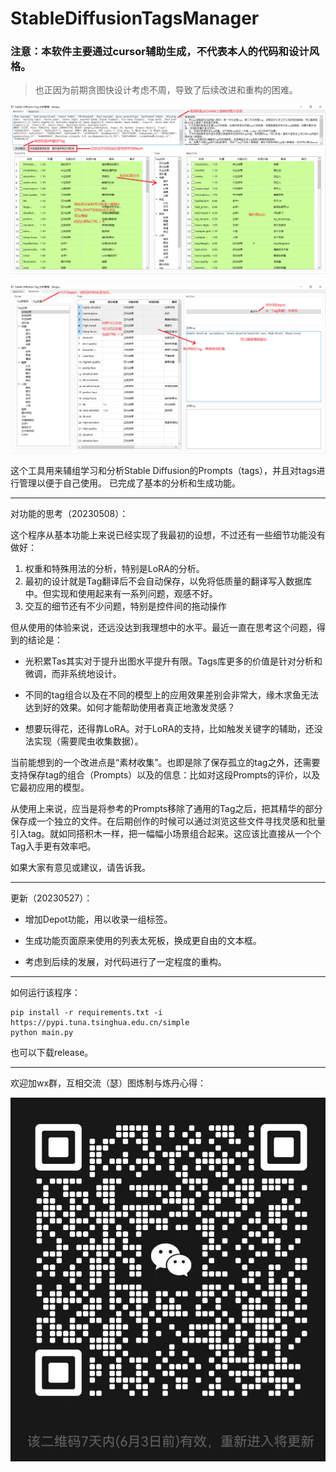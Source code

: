 # StableDiffusionTagsManager

### 注意：本软件主要通过cursor辅助生成，不代表本人的代码和设计风格。

> 也正因为前期贪图快设计考虑不周，导致了后续改进和重构的困难。

![](doc/ui.png)

![](doc/ui_2.png)

这个工具用来辅组学习和分析Stable Diffusion的Prompts（tags），并且对tags进行管理以便于自己使用。 已完成了基本的分析和生成功能。

---------------------------------------------------------

对功能的思考（20230508）：

这个程序从基本功能上来说已经实现了我最初的设想，不过还有一些细节功能没有做好：

1. 权重和特殊用法的分析，特别是LoRA的分析。
2. 最初的设计就是Tag翻译后不会自动保存，以免将低质量的翻译写入数据库中。但实现和使用起来有一系列问题，观感不好。
3. 交互的细节还有不少问题，特别是控件间的拖动操作

但从使用的体验来说，还远没达到我理想中的水平。最近一直在思考这个问题，得到的结论是：

+ 光积累Tas其实对于提升出图水平提升有限。Tags库更多的价值是针对分析和微调，而非系统地设计。

+ 不同的tag组合以及在不同的模型上的应用效果差别会非常大，缘木求鱼无法达到好的效果。如何才能帮助使用者真正地激发灵感？

+ 想要玩得花，还得靠LoRA。对于LoRA的支持，比如触发关键字的辅助，还没法实现（需要爬虫收集数据）。

当前能想到的一个改进点是“素材收集”。也即是除了保存孤立的tag之外，还需要支持保存tag的组合（Prompts）以及的信息：比如对这段Prompts的评价，以及它最初应用的模型。

从使用上来说，应当是将参考的Prompts移除了通用的Tag之后，把其精华的部分保存成一个独立的文件。在后期创作的时候可以通过浏览这些文件寻找灵感和批量引入tag。就如同搭积木一样，把一幅幅小场景组合起来。这应该比直接从一个个Tag入手更有效率吧。

如果大家有意见或建议，请告诉我。

---------------------------------------------------------

更新（20230527）：

+ 增加Depot功能，用以收录一组标签。

+ 生成功能页面原来使用的列表太死板，换成更自由的文本框。

+ 考虑到后续的发展，对代码进行了一定程度的重构。

---------------------------------------------------------

如何运行该程序：

```
pip install -r requirements.txt -i https://pypi.tuna.tsinghua.edu.cn/simple
python main.py
```

也可以下载release。

---------------------------------------------------------

欢迎加wx群，互相交流（瑟）图炼制与炼丹心得：

![](doc/wx.png)

